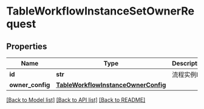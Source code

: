 # TableWorkflowInstanceSetOwnerRequest

## Properties
Name | Type | Description | Notes
------------ | ------------- | ------------- | -------------
**id** | **str** | 流程实例ID | [optional] 
**owner_config** | [**TableWorkflowInstanceOwnerConfig**](TableWorkflowInstanceOwnerConfig.md) |  | [optional] 

[[Back to Model list]](../README.md#documentation-for-models) [[Back to API list]](../README.md#documentation-for-api-endpoints) [[Back to README]](../README.md)

